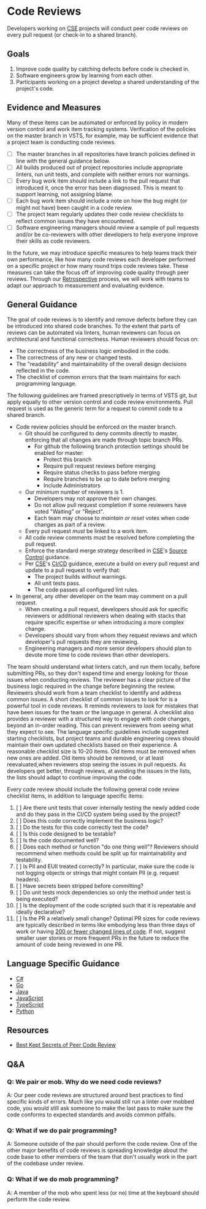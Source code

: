 # Code Reviews

Developers working on [CSE](../CSE.md) projects will conduct peer code reviews on every pull request (or check-in to a shared branch).

## Goals

1.  Improve code quality by catching defects before code is checked in.
1.  Software engineers grow by learning from each other.
1.  Participants working on a project develop a shared understanding of the project's code.

## Evidence and Measures

Many of these items can be automated or enforced by policy in modern version control and work item tracking systems. Verification of the policies on the master branch in VSTS, for example, may be sufficient evidence that a project team is conducting code reviews.

-   [ ] The master branches in all repositories have branch policies defined in line with the general guidance below.
-   [ ] All builds produced out of project repositories include appropriate linters, run unit tests, and complete with neither errors nor warnings.
-   [ ] Every bug work item should include a link to the pull request that introduced it, once the error has been diagnosed. This is meant to support learning, not assigning blame.
-   [ ] Each bug work item should include a note on how the bug might (or might not have) been caught in a code review.
-   [ ] The project team regularly updates their code review checklists to reflect common issues they have encountered.
-   [ ] Software engineering managers should review a sample of pull requests and/or be co-reviewers with other developers to help everyone improve their skills as code reviewers.

In the future, we may introduce specific measures to help teams track their own performance, like how many code reviews each developer performed on a specific project or how many round trips code reviews take. These measures can take the focus off of improving code quality through peer reviews. Through our [Retrospective](../Engineering/Retrospectives.md) process, we will work with teams to adapt our approach to measurement and evaluating evidence.

## General Guidance

The goal of code reviews is to identify and remove defects before they can be introduced into shared code branches. To the extent that parts of reviews can be automated via linters, human reviewers can focus on architectural and functional correctness. Human reviewers should focus on:

-   The correctness of the business logic embodied in the code.
-   The correctness of any new or changed tests.
-   The "readability" and maintainability of the overall design decisions reflected in the code.
-   The checklist of common errors that the team maintains for each programming language.

The following guidelines are framed prescriptively in terms of VSTS git, but apply equally to other version control and code review environments. Pull request is used as the generic term for a request to commit code to a shared branch.

-   Code review policies should be enforced on the master branch.
    -   Git should be configured to deny commits directly to master, enforcing that all changes are made through topic branch PRs.
        -   For github the following branch protection settings should be enabled for master:
            -   Protect this branch
            -   Require pull request reviews before merging
            -   Require status checks to pass before merging
            -   Require branches to be up to date before merging
            -   Include Administrators
    -   Our minimum number of reviewers is 1.
        -   Developers may not approve their own changes.
        -   Do not allow pull request completion if some reviewers have voted "Waiting" or "Reject".
        -   Each team may choose to _maintain or reset_ votes when code changes as part of a review.
    -   Every pull request _must_ be linked to a work item.
    -   All code review comments must be resolved before completing the pull request.
    -   Enforce the standard merge strategy described in [CSE](../CSE.md)'s [Source Control](../Engineering/SourceControl.md) guidance.
    -   Per [CSE](../CSE.md)'s [CI/CD](../Engineering/CICD.md) guidance, execute a build on every pull request and update to a pull request to verify that:
        -   The project builds without warnings.
        -   All unit tests pass.
        -   The code passes all configured lint rules.
-   In general, any other developer on the team may comment on a pull request.
    -   When creating a pull request, developers should ask for specific reviewers or additional reviewers when dealing with stacks that require specific expertise or when introducing a more complex change.
    -   Developers should vary from whom they request reviews and which developer's pull requests they are reviewing.
    -   Engineering managers and more senior developers should plan to devote more time to code reviews than other developers.

The team should understand what linters catch, and run them locally, before submitting PRs, so they don't expend time and energy looking for those issues when conducting reviews. The reviewer has a clear picture of the business logic required in the change before beginning the review. Reviewers should work from a team checklist to identify and address common issues. A short checklist of common issues to look for is a powerful tool in code reviews. It reminds reviewers to look for mistakes that have been issues for the team or the language in general. A checklist also provides a reviewer with a structured way to engage with code changes, beyond an in-order reading. This can prevent reviewers from seeing what they expect to see. The language specific guidelines include suggested starting checklists, but project teams and durable engineering crews should maintain their own updated checklists based on their experience. A reasonable checklist size is 10-20 items. Old items must be removed when new ones are added. Old items should be removed, or at least reevaluated,when reviewers stop seeing the issues in pull requests. As developers get better, through reviews, at avoiding the issues in the lists, the lists should adapt to continue improving the code.

Every code review should include the following general code review checklist items, in addition to language specific items:

1.  [ ] Are there unit tests that cover internally testing the newly added code and do they pass in the CI/CD system being used by the project?
1.  [ ] Does this code correctly implement the business logic?
1.  [ ] Do the tests for this code correctly test the code?
1.  [ ] Is this code designed to be testable?
1.  [ ] Is the code documented well?
1.  [ ] Does each method or function "do one thing well"? Reviewers should recommend when methods could be split up for maintainability and testability.
1.  [ ] Is PII and EUII treated correctly? In particular, make sure the code is not logging objects or strings that might contain PII (e.g. request headers).
1.  [ ] Have secrets been stripped before committing?
1.  [ ] Do unit tests mock dependencies so only the method under test is being executed?
1.  [ ] Is the deployment of the code scripted such that it is repeatable and ideally declarative?
1.  [ ] Is the PR a relatively small change? Optimal PR sizes for code reviews are typically described in terms like embodying less than three days of work or having [200 or fewer changed lines of code](https://smallbusinessprogramming.com/optimal-pull-request-size/). If not, suggest smaller user stories or more frequent PRs in the future to reduce the amount of code being reviewed in one PR.

## Language Specific Guidance

-   [C#](../Engineering/CodeReviews/CSharp.md)
-   [Go](../Engineering/CodeReviews/Go.md)
-   [Java](../Engineering/CodeReviews/Java.md)
-   [JavaScript](../Engineering/CodeReviews/JavaScript.md)
-   [TypeScript](../Engineering/CodeReviews/TypeScript.md)
-   [Python](../Engineering/CodeReviews/Python.md)

## Resources

-   [Best Kept Secrets of Peer Code Review](https://smartbear.com/SmartBear/media/pdfs/best-kept-secrets-of-peer-code-review.pdf)

## Q&A

### Q: We pair or mob. Why do we need code reviews?

A: Our peer code reviews are structured around best practices to find specific kinds of errors. Much like you would still run a linter over mobbed code, you would still ask someone to make the last pass to make sure the code conforms to expected standards and avoids common pitfalls.

### Q: What if we do pair programming?

A: Someone outside of the pair should perform the code review. One of the other major benefits of code reviews is spreading knowledge about the code base to other members of the team that don't usually work in the part of the codebase under review.

### Q: What if we do mob programming?

A: A member of the mob who spent less (or no) time at the keyboard should perform the code review.
